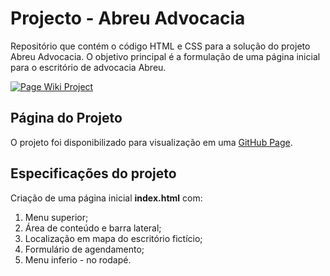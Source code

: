 # Projecto - Abreu Advocacia

Repositório que contém o código HTML e CSS para a solução do projeto Abreu Advocacia. O objetivo principal é a formulação de uma página inicial para o escritório de advocacia Abreu.

[![Page Wiki Project](https://i.ibb.co/YRRwmr2/Opera-Instant-neo-2023-05-28-222632-victorpasson-github-io.png)](https://victorpasson.github.io/abreu-project/)

## Página do Projeto

O projeto foi disponibilizado para visualização em uma [GitHub Page](https://victorpasson.github.io/abreu-project/).

## Especificações do projeto

Criação de uma página inicial **index.html** com:

1. Menu superior;
2. Área de conteúdo e barra lateral;
3. Localização em mapa do escritório fictício;
4. Formulário de agendamento;
5. Menu inferio - no rodapé.